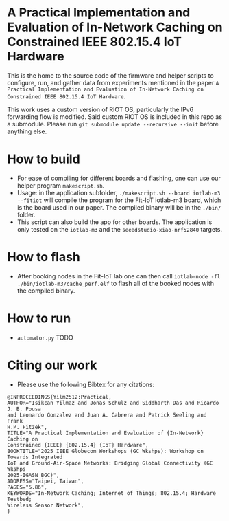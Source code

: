 # A Practical Implementation and Evaluation of In-Network Caching on Constrained IEEE 802.15.4 IoT Hardware 

This is the home to the source code of the firmware and helper scripts to configure, run, and gather data from experiments mentioned in the paper `A Practical Implementation and Evaluation of In-Network Caching on Constrained IEEE 802.15.4 IoT Hardware`.

This work uses a custom version of RIOT OS, particularly the IPv6 forwarding flow is modified. Said custom RIOT OS is included in this repo as a submodule. Please run `git submodule update --recursive --init` before anything else.

# How to build
- For ease of compiling for different boards and flashing, one can use our helper program `makescript.sh`. 
- Usage: in the application subfolder, `./makescript.sh --board iotlab-m3 --fitiot` will compile the program for the Fit-IoT iotlab-m3 board, which is the board used in our paper. The compiled binary will be in the `./bin/` folder.
- This script can also build the app for other boards. The application is only tested on the `iotlab-m3` and the `seeedstudio-xiao-nrf52840` targets. 

# How to flash
- After booking nodes in the Fit-IoT lab one can then call `iotlab-node -fl ./bin/iotlab-m3/cache_perf.elf` to flash all of the booked nodes with the compiled binary. 

# How to run
- `automator.py` TODO

# Citing our work
- Please use the following Bibtex for any citations:
```
@INPROCEEDINGS{Yilm2512:Practical,
AUTHOR="Isikcan Yilmaz and Jonas Schulz and Siddharth Das and Ricardo J. B. Pousa
and Leonardo Gonzalez and Juan A. Cabrera and Patrick Seeling and Frank
H.P. Fitzek",
TITLE="A Practical Implementation and Evaluation of {In-Network} Caching on
Constrained {IEEE} {802.15.4} {IoT} Hardware",
BOOKTITLE="2025 IEEE Globecom Workshops (GC Wkshps): Workshop on Towards Integrated
IoT and Ground-Air-Space Networks: Bridging Global Connectivity (GC Wkshps
2025-IGASN BGC)",
ADDRESS="Taipei, Taiwan",
PAGES="5.86",
KEYWORDS="In-Network Caching; Internet of Things; 802.15.4; Hardware Testbed;
Wireless Sensor Network",
}

```


